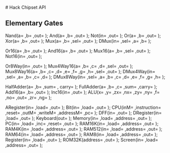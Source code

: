 # Hack Chipset API

## Elementary Gates

Nand(a= ,b= ,out= ); 
And(a= ,b= ,out= ); 
Not(in= ,out= ); 
Or(a= ,b= ,out= ); 
Xor(a= ,b= ,out= ); 
Mux(a= ,b= ,sel= ,out= ); 
DMux(in= ,sel= ,a= ,b= ); 

Or16(a= ,b= ,out= ); 
And16(a= ,b= ,out= ); 
Mux16(a= ,b= ,sel= ,out= ); 
Not16(in= ,out= ); 

Or8Way(in= ,out= ); 
Mux4Way16(a= ,b= ,c= ,d= ,sel= ,out= ); 
Mux8Way16(a= ,b= ,c= ,d= ,e= ,f= ,g= ,h= ,sel= ,out= ); 
DMux4Way(in= ,sel= ,a= ,b= ,c= ,d= ); 
DMux8Way(in= ,sel= ,a= ,b= ,c= ,d= ,e= ,f= ,g= ,h= ); 

HalfAdder(a= ,b= ,sum= , carry= ); 
FullAdder(a= ,b= ,c= ,sum= ,carry= );  
Add16(a= ,b= ,out= ); 
Inc16(in= ,out= ); 
ALU(x= ,y= ,zx= ,nx= ,zy= ,ny= ,f= ,no= ,out= ,zr= ,ng= );

ARegister(in= ,load= ,out= ); 
Bit(in= ,load= ,out= ); 
CPU(inM= ,instruction= ,reset= ,outM= ,writeM= ,addressM= ,pc= ); 
DFF(in= ,out= ); 
DRegister(in= ,load= ,out= ); 
Keyboard(out= ); 
Memory(in= ,load= ,address= ,out= ); 
PC(in= ,load= ,inc= ,reset= ,out= ); 
RAM16K(in= ,load= ,address= ,out= ); 
RAM4K(in= ,load= ,address= ,out= ); 
RAM512(in= ,load= ,address= ,out= ); 
RAM64(in= ,load= ,address= ,out= ); 
RAM8(in= ,load= ,address= ,out= ); 
Register(in= ,load= ,out= ); 
ROM32K(address= ,out= ); 
Screen(in= ,load= ,address= ,out= ); 